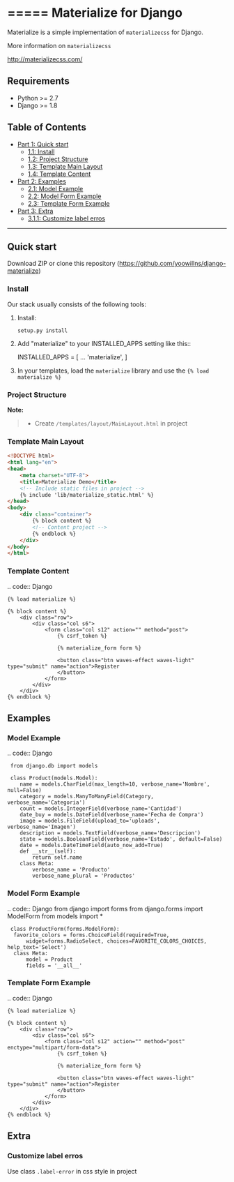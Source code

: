 =====
Materialize for Django
=====

Materialize is a simple implementation of ``materializecss`` for Django.

More information on ``materializecss``

http://materializecss.com/

Requirements
------------

- Python >= 2.7
- Django >= 1.8


## Table of Contents
- [Part 1: Quick start ](#quick-start)
  - [1.1: Install](#install)
  - [1.2: Project Structure](#project-structure)
  - [1.3: Template Main Layout](#template-main-layout)
  - [1.4: Template Content](#template-content)
- [Part 2: Examples](#examples)
  - [2.1: Model Example](#model-example)
  - [2.2: Model Form Example](#model-form-example)
  - [2.3: Template Form Example](#template-form-example)
- [Part 3: Extra](#extra)
    - [3.1.1: Customize label erros](#customize-label-errors)

---

## Quick start 

Download ZIP or clone this repository (https://github.com/yoowillns/django-materialize) 

### Install

Our stack usually consists of the following tools:

1. Install:

   ``setup.py install``

2. Add "materialize" to your INSTALLED_APPS setting like this::
	
    INSTALLED_APPS = [
        ...
        'materialize',
    ]

3. In your templates, load the ``materialize`` library and use the ``{% load materialize %}`` 

### Project Structure

**Note:**

> - Create ``/templates/layout/MainLayout.html`` in project

### Template Main Layout

```html
<!DOCTYPE html>
<html lang="en">
<head>
    <meta charset="UTF-8">
    <title>Materialize Demo</title>
    <!-- Include static files in project -->
    {% include 'lib/materialize_static.html' %}
</head>
<body>
    <div class="container">
        {% block content %}
        <!-- Content project -->
        {% endblock %}
    </div>
</body>
</html>
```

### Template Content

   .. code:: Django

    {% load materialize %}

  	{% block content %}
  	    <div class="row">
  	        <div class="col s6">
  	            <form class="col s12" action="" method="post">
  	                {% csrf_token %}

  	                {% materialize_form form %}

  	                <button class="btn waves-effect waves-light" type="submit" name="action">Register
  	                </button>
  	            </form>
  	        </div>
  	    </div>
  	{% endblock %}

## Examples

### Model Example

   .. code:: Django

     from django.db import models

     class Product(models.Model):
        name = models.CharField(max_length=10, verbose_name='Nombre', null=False)
        category = models.ManyToManyField(Category, verbose_name='Categoria')
        count = models.IntegerField(verbose_name='Cantidad')
        date_buy = models.DateField(verbose_name='Fecha de Compra')
        image = models.FileField(upload_to='uploads', verbose_name='Imagen')
        description = models.TextField(verbose_name='Descripcion')
        state = models.BooleanField(verbose_name='Estado', default=False)
        date = models.DateTimeField(auto_now_add=True)
        def __str__(self):
            return self.name
        class Meta:
            verbose_name = 'Producto'
            verbose_name_plural = 'Productos'

### Model Form Example

   .. code:: Django
     from django import forms
     from django.forms import ModelForm
     from models import *
     
     class ProductForm(forms.ModelForm):
      favorite_colors = forms.ChoiceField(required=True,
          widget=forms.RadioSelect, choices=FAVORITE_COLORS_CHOICES, help_text='Select')
      class Meta:
          model = Product
          fields = '__all__'


### Template Form Example
  .. code:: Django

    {% load materialize %}

    {% block content %}
        <div class="row">
            <div class="col s6">
                <form class="col s12" action="" method="post" enctype="multipart/form-data">
                    {% csrf_token %}

                    {% materialize_form form %}
                    
                    <button class="btn waves-effect waves-light" type="submit" name="action">Register
                    </button>
                </form>
            </div>
        </div>
    {% endblock %}

## Extra
### Customize label erros
Use class `.label-error` in css style in project



